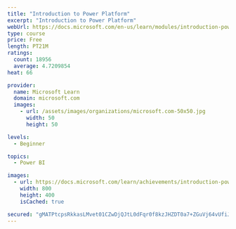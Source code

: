```yaml
---
title: "Introduction to Power Platform"
excerpt: "Introduction to Power Platform"
webUrl: https://docs.microsoft.com/en-us/learn/modules/introduction-power-platform/
type: course
price: Free
length: PT21M
ratings:
  count: 18956
  average: 4.7209854
heat: 66

provider:
  name: Microsoft Learn
  domain: microsoft.com
  images:
    - url: /assets/images/organizations/microsoft.com-50x50.jpg
      width: 50
      height: 50

levels:
  - Beginner

topics:
  - Power BI

images:
  - url: https://docs.microsoft.com/learn/achievements/introduction-power-platform-social.png
    width: 800
    height: 400
    isCached: true

secured: "gMATPtcpsRkkasLMvet01CZwDjQJtL0dFqr0f8kzJHZDT0a7+ZGuVj64vUfiJNbMjejL20J6cIvQWpnrIWk+qPdnRAfdrFSl1x6rGZxQf7Vz+tKy1+2gN+ETGi1OVEWXDsHC+rBSETzsg4GJtUBwjqcurZa5XTYpgFAUku+l6KqB/JH8fnhbF61NaIBvaTIvCDJiuN6ojPRdR2C7jUBrt+B0veA1X0xUR5XHGwxu86Ntj5j97lfyQpgfEAreBPTsFxkk413YAx1hd3+b8lzzTYZtQp2TQ4rtrncYflb72utR1eAzZTz9tIxGhqZiptgRLoFknmTtYZcpCtaDbdMKDXvILbym/PB5YOImqkI/J+xNs8//qu231Ku1SB1pojs7ke0FRNJoP+NCJnHQsJpnykGVeDLkz2QXptF86q8e7iX+gRT8aOdjM73IBGmjyGPf;jETYcsmE3e8CBhSdig8HUA=="
---
```



